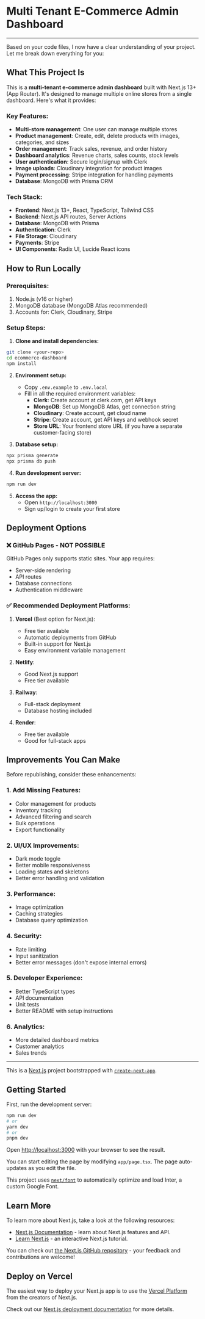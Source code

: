 # Multi Tenant E-Commerce Admin Dashboard

---

Based on your code files, I now have a clear understanding of your project. Let me break down everything for you:

## What This Project Is

This is a **multi-tenant e-commerce admin dashboard** built with Next.js 13+ (App Router). It's designed to manage multiple online stores from a single dashboard. Here's what it provides:

### Key Features:

- **Multi-store management**: One user can manage multiple stores
- **Product management**: Create, edit, delete products with images, categories, and sizes
- **Order management**: Track sales, revenue, and order history
- **Dashboard analytics**: Revenue charts, sales counts, stock levels
- **User authentication**: Secure login/signup with Clerk
- **Image uploads**: Cloudinary integration for product images
- **Payment processing**: Stripe integration for handling payments
- **Database**: MongoDB with Prisma ORM

### Tech Stack:

- **Frontend**: Next.js 13+, React, TypeScript, Tailwind CSS
- **Backend**: Next.js API routes, Server Actions
- **Database**: MongoDB with Prisma
- **Authentication**: Clerk
- **File Storage**: Cloudinary
- **Payments**: Stripe
- **UI Components**: Radix UI, Lucide React icons

## How to Run Locally

### Prerequisites:

1. Node.js (v16 or higher)
2. MongoDB database (MongoDB Atlas recommended)
3. Accounts for: Clerk, Cloudinary, Stripe

### Setup Steps:

1. **Clone and install dependencies:**

```bash
git clone <your-repo>
cd ecommerce-dashboard
npm install
```

2. **Environment setup:**

   - Copy `.env.example` to `.env.local`
   - Fill in all the required environment variables:
     - **Clerk**: Create account at clerk.com, get API keys
     - **MongoDB**: Set up MongoDB Atlas, get connection string
     - **Cloudinary**: Create account, get cloud name
     - **Stripe**: Create account, get API keys and webhook secret
     - **Store URL**: Your frontend store URL (if you have a separate customer-facing store)

3. **Database setup:**

```bash
npx prisma generate
npx prisma db push
```

4. **Run development server:**

```bash
npm run dev
```

5. **Access the app:**
   - Open `http://localhost:3000`
   - Sign up/login to create your first store

## Deployment Options

### ❌ GitHub Pages - NOT POSSIBLE

GitHub Pages only supports static sites. Your app requires:

- Server-side rendering
- API routes
- Database connections
- Authentication middleware

### ✅ Recommended Deployment Platforms:

1. **Vercel** (Best option for Next.js):

   - Free tier available
   - Automatic deployments from GitHub
   - Built-in support for Next.js
   - Easy environment variable management

2. **Netlify**:

   - Good Next.js support
   - Free tier available

3. **Railway**:

   - Full-stack deployment
   - Database hosting included

4. **Render**:
   - Free tier available
   - Good for full-stack apps

## Improvements You Can Make

Before republishing, consider these enhancements:

### 1. **Add Missing Features:**

- Color management for products
- Inventory tracking
- Advanced filtering and search
- Bulk operations
- Export functionality

### 2. **UI/UX Improvements:**

- Dark mode toggle
- Better mobile responsiveness
- Loading states and skeletons
- Better error handling and validation

### 3. **Performance:**

- Image optimization
- Caching strategies
- Database query optimization

### 4. **Security:**

- Rate limiting
- Input sanitization
- Better error messages (don't expose internal errors)

### 5. **Developer Experience:**

- Better TypeScript types
- API documentation
- Unit tests
- Better README with setup instructions

### 6. **Analytics:**

- More detailed dashboard metrics
- Customer analytics
- Sales trends

---

This is a [Next.js](https://nextjs.org/) project bootstrapped with [`create-next-app`](https://github.com/vercel/next.js/tree/canary/packages/create-next-app).

## Getting Started

First, run the development server:

```bash
npm run dev
# or
yarn dev
# or
pnpm dev
```

Open [http://localhost:3000](http://localhost:3000) with your browser to see the result.

You can start editing the page by modifying `app/page.tsx`. The page auto-updates as you edit the file.

This project uses [`next/font`](https://nextjs.org/docs/basic-features/font-optimization) to automatically optimize and load Inter, a custom Google Font.

## Learn More

To learn more about Next.js, take a look at the following resources:

- [Next.js Documentation](https://nextjs.org/docs) - learn about Next.js features and API.
- [Learn Next.js](https://nextjs.org/learn) - an interactive Next.js tutorial.

You can check out [the Next.js GitHub repository](https://github.com/vercel/next.js/) - your feedback and contributions are welcome!

## Deploy on Vercel

The easiest way to deploy your Next.js app is to use the [Vercel Platform](https://vercel.com/new?utm_medium=default-template&filter=next.js&utm_source=create-next-app&utm_campaign=create-next-app-readme) from the creators of Next.js.

Check out our [Next.js deployment documentation](https://nextjs.org/docs/deployment) for more details.
